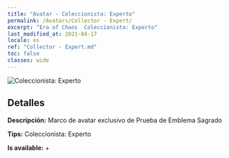 ```yaml
---
title: "Avatar - Coleccionista: Experto"
permalink: /Avatars/Collector - Expert/
excerpt: "Era of Chaos  Coleccionista: Experto"
last_modified_at: 2021-04-17
locale: es
ref: "Collector - Expert.md"
toc: false
classes: wide
---
```

 ![Coleccionista: Experto](/images/a/avatarFrame_59.png)

## Detalles

 **Descripción:** Marco de avatar exclusivo de Prueba de Emblema Sagrado 

 **Tips:** Coleccionista: Experto 

 **Is available:**  + 

